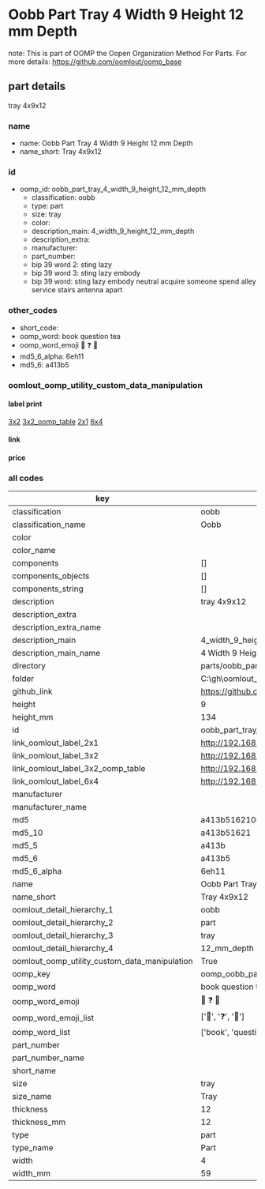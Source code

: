 # Oobb Part Tray 4 Width 9 Height 12 mm Depth  

note: This is part of OOMP the Oopen Organization Method For Parts. For more details: https://github.com/oomlout/oomp_base

##  part details
  



tray 4x9x12



### name
* name: Oobb Part Tray 4 Width 9 Height 12 mm Depth
* name_short: Tray 4x9x12 
### id
* oomp_id: oobb_part_tray_4_width_9_height_12_mm_depth
  * classification: oobb
  * type: part
  * size: tray
  * color: 
  * description_main: 4_width_9_height_12_mm_depth
  * description_extra: 
  * manufacturer: 
  * part_number: 
  * bip 39 word 2: sting lazy
  * bip 39 word 3: sting lazy embody
  * bip 39 word: sting lazy embody neutral acquire someone spend alley service stairs antenna apart

### other_codes
* short_code: 
* oomp_word: book question tea
* oomp_word_emoji :book: :question: :tea:
* md5_6_alpha: 6eh11
* md5_6: a413b5






### oomlout_oomp_utility_custom_data_manipulation
#### label print
[3x2](http://192.168.1.245:1112/?label=oomp%206eh11)
[3x2_oomp_table](http://192.168.1.108:1112/?label=oomp%206eh11)
[2x1](http://192.168.1.242:1112/?label=oomp%206eh11)
[6x4](http://192.168.1.55:1112/?label=oomp%206eh11)    

#### link

                              

#### price







### all codes 
| key | value |  
| --- | --- |  
| classification | oobb |  
| classification_name | Oobb |  
| color |  |  
| color_name |  |  
| components | [] |  
| components_objects | [] |  
| components_string | [] |  
| description | tray 4x9x12 |  
| description_extra |  |  
| description_extra_name |  |  
| description_main | 4_width_9_height_12_mm_depth |  
| description_main_name | 4 Width 9 Height 12 mm Depth |  
| directory | parts/oobb_part_tray_4_width_9_height_12_mm_depth |  
| folder | C:\gh\oomlout_oobb_version_4_generated_parts\parts\oobb_part_tray_4_width_9_height_12_mm_depth |  
| github_link | https://github.com/oomlout/oomlout_oomp_part_src/tree/main/parts/oobb_part_tray_4_width_9_height_12_mm_depth |  
| height | 9 |  
| height_mm | 134 |  
| id | oobb_part_tray_4_width_9_height_12_mm_depth |  
| link_oomlout_label_2x1 | http://192.168.1.242:1112/?label=oomp%206eh11 |  
| link_oomlout_label_3x2 | http://192.168.1.245:1112/?label=oomp%206eh11 |  
| link_oomlout_label_3x2_oomp_table | http://192.168.1.108:1112/?label=oomp%206eh11 |  
| link_oomlout_label_6x4 | http://192.168.1.55:1112/?label=oomp%206eh11 |  
| manufacturer |  |  
| manufacturer_name |  |  
| md5 | a413b51621069a2b3c01194e90df9eaf |  
| md5_10 | a413b51621 |  
| md5_5 | a413b |  
| md5_6 | a413b5 |  
| md5_6_alpha | 6eh11 |  
| name | Oobb Part Tray 4 Width 9 Height 12 mm Depth |  
| name_short | Tray 4x9x12  |  
| oomlout_detail_hierarchy_1 | oobb |  
| oomlout_detail_hierarchy_2 | part |  
| oomlout_detail_hierarchy_3 | tray |  
| oomlout_detail_hierarchy_4 | 12_mm_depth |  
| oomlout_oomp_utility_custom_data_manipulation | True |  
| oomp_key | oomp_oobb_part_tray_4_width_9_height_12_mm_depth |  
| oomp_word | book question tea |  
| oomp_word_emoji | :book: :question: :tea: |  
| oomp_word_emoji_list | [':book:', ':question:', ':tea:'] |  
| oomp_word_list | ['book', 'question', 'tea'] |  
| part_number |  |  
| part_number_name |  |  
| short_name |  |  
| size | tray |  
| size_name | Tray |  
| thickness | 12 |  
| thickness_mm | 12 |  
| type | part |  
| type_name | Part |  
| width | 4 |  
| width_mm | 59 |  
